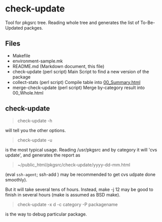 # check-update

Tool for pkgsrc tree. Reading whole tree and generates the list
of To-Be-Updated packges.

## Files
- Makefile
- environment-sample.mk
- README.md	      (Markdown document, this file)
- check-update	      (perl script) Main Script to find a new version of the package
- collect-stats	      (perl script) Compile table into [00_Summary.html](www.ki.nu/~makoto/pkgsrc/check-update/00_Summary.html)
- merge-check-update  (perl script) Merge by-category result into 00_Whole.html

## check-update
>  check-update -h

will tell you the other options.

>  check-update -u

is the most typical usage. Reading /usr/pkgsrc and by category
it will 'cvs update', and generates the report as

>  ~/public_html/pkgsrc/check-update/yyyy-dd-mm.html

(eval `ssh-agent`; ssh-add ) may be recommended to get
cvs udpate done smoothly).

But it will take several tens of hours.
Instead, make -j 12 may be good to finish in several hours
(make is assumed as BSD make).

>  check-update -x d -c category -P packagename

is the way to debug particular package.
